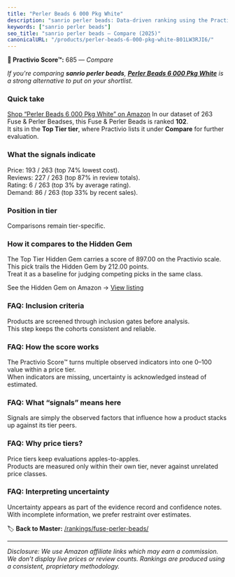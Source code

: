 ```yaml
---
title: "Perler Beads 6 000 Pkg White"
description: "sanrio perler beads: Data-driven ranking using the Practivio Score™. Positioned by quality, value, demand, findability, momentum."
keywords: ["sanrio perler beads"]
seo_title: "sanrio perler beads — Compare (2025)"
canonicalURL: "/products/perler-beads-6-000-pkg-white-B01LW3RJI6/"
---
```


**🛒 Practivio Score™:** 685 — _Compare_


*If you're comparing **sanrio perler beads**, **[Perler Beads 6 000 Pkg White](https://www.amazon.com/dp/B01LW3RJI6?tag=practivio-20)** is a strong alternative to put on your shortlist.*
### Quick take
[Shop “Perler Beads 6 000 Pkg White” on Amazon](https://www.amazon.com/dp/B01LW3RJI6?tag=practivio-20)
In our dataset of 263 Fuse & Perler Beadses, this Fuse & Perler Beads is ranked **102**.  
It sits in the **Top Tier tier**, where Practivio lists it under **Compare** for further evaluation.

### What the signals indicate
Price: 193 / 263 (top 74% lowest cost).  
Reviews: 227 / 263 (top 87% in review totals).  
Rating: 6 / 263 (top 3% by average rating).  
Demand: 86 / 263 (top 33% by recent sales).

### Position in tier
Comparisons remain tier-specific.

### How it compares to the Hidden Gem
The Top Tier Hidden Gem carries a score of 897.00 on the Practivio scale.  
This pick trails the Hidden Gem by 212.00 points.  
Treat it as a baseline for judging competing picks in the same class.  

See the Hidden Gem on Amazon → [View listing](https://www.amazon.com/dp/B000ZDME7Y?tag=practivio-20)

### FAQ: Inclusion criteria
Products are screened through inclusion gates before analysis.  
This step keeps the cohorts consistent and reliable.

### FAQ: How the score works
The Practivio Score™ turns multiple observed indicators into one 0–100 value within a price tier.  
When indicators are missing, uncertainty is acknowledged instead of estimated.

### FAQ: What “signals” means here
Signals are simply the observed factors that influence how a product stacks up against its tier peers.

### FAQ: Why price tiers?
Price tiers keep evaluations apples-to-apples.  
Products are measured only within their own tier, never against unrelated price classes.

### FAQ: Interpreting uncertainty
Uncertainty appears as part of the evidence record and confidence notes.  
With incomplete information, we prefer restraint over estimates.

<!-- Missing template for Compare/CompareWithinPriceClass -->


🏷️ **Back to Master:** [/rankings/fuse-perler-beads/](/rankings/fuse-perler-beads/)

---
_Disclosure: We use Amazon affiliate links which may earn a commission. We don’t display live prices or review counts. Rankings are produced using a consistent, proprietary methodology._
